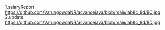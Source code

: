 1.salaryReport
https://github.com/VarungowdaNR/advancejava/blob/main/lab8c_8d/8C.jpg
2.update
https://github.com/VarungowdaNR/advancejava/blob/main/lab8c_8d/8D.jpg
